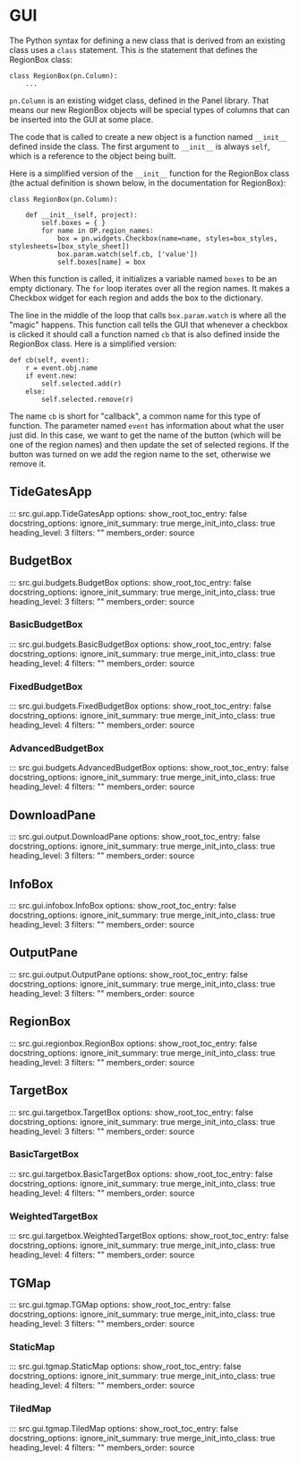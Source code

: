 # GUI

The Python syntax for defining a new class that is derived from an existing class uses a `class` statement.
This is the statement that defines the RegionBox class:
```
class RegionBox(pn.Column):
    ...
```
`pn.Column` is an existing widget class, defined in the Panel library.
That means our new RegionBox objects will be special types of columns that can be inserted into the GUI at some place.

The code that is called to create a new object is a function named `__init__` defined inside the class.
The first argument to `__init__` is always `self`, which is a reference to the object being built.

Here is a simplified version of the `__init__` function for the RegionBox class (the actual definition is shown below, in the documentation for RegionBox):

```
class RegionBox(pn.Column):
    
    def __init__(self, project):
        self.boxes = { }
        for name in OP.region_names:
            box = pn.widgets.Checkbox(name=name, styles=box_styles, stylesheets=[box_style_sheet])
            box.param.watch(self.cb, ['value'])
            self.boxes[name] = box
```

When this function is called, it initializes a variable named `boxes` to be an empty dictionary.  The `for` loop iterates over all the region names.  It makes a Checkbox widget for each region and adds the box to the dictionary.

The line in the middle of the loop that calls `box.param.watch` is where all the "magic" happens.  This function call tells the GUI that whenever a checkbox is clicked it should call a function named `cb` that is also defined inside the RegionBox class.  Here is a simplified version:
```
def cb(self, event):
    r = event.obj.name
    if event.new:
        self.selected.add(r)
    else:
        self.selected.remove(r)
```
The name `cb` is short for "callback", a common name for this type of function.  The parameter named `event` has information about what the user just did.  In this case, we want to get the name of the button (which will be one of the region names) and then update the set of selected regions.  If the button was turned on we add the region name to the set, otherwise we remove it.

## TideGatesApp

::: src.gui.app.TideGatesApp
    options:
      show_root_toc_entry: false
      docstring_options:
        ignore_init_summary: true
      merge_init_into_class: true
      heading_level: 3
      filters: ""
      members_order: source

## BudgetBox

::: src.gui.budgets.BudgetBox
    options:
      show_root_toc_entry: false
      docstring_options:
        ignore_init_summary: true
      merge_init_into_class: true
      heading_level: 3
      filters: ""
      members_order: source

### BasicBudgetBox

::: src.gui.budgets.BasicBudgetBox
    options:
      show_root_toc_entry: false
      docstring_options:
        ignore_init_summary: true
      merge_init_into_class: true
      heading_level: 4
      filters: ""
      members_order: source

### FixedBudgetBox

::: src.gui.budgets.FixedBudgetBox
    options:
      show_root_toc_entry: false
      docstring_options:
        ignore_init_summary: true
      merge_init_into_class: true
      heading_level: 4
      filters: ""
      members_order: source

### AdvancedBudgetBox

::: src.gui.budgets.AdvancedBudgetBox
    options:
      show_root_toc_entry: false
      docstring_options:
        ignore_init_summary: true
      merge_init_into_class: true
      heading_level: 4
      filters: ""
      members_order: source

## DownloadPane

::: src.gui.output.DownloadPane
    options:
      show_root_toc_entry: false
      docstring_options:
        ignore_init_summary: true
      merge_init_into_class: true
      heading_level: 3
      filters: ""
      members_order: source

## InfoBox

::: src.gui.infobox.InfoBox
    options:
      show_root_toc_entry: false
      docstring_options:
        ignore_init_summary: true
      merge_init_into_class: true
      heading_level: 3
      filters: ""
      members_order: source

## OutputPane

::: src.gui.output.OutputPane
    options:
      show_root_toc_entry: false
      docstring_options:
        ignore_init_summary: true
      merge_init_into_class: true
      heading_level: 3
      filters: ""
      members_order: source

## RegionBox

::: src.gui.regionbox.RegionBox
    options:
      show_root_toc_entry: false
      docstring_options:
        ignore_init_summary: true
      merge_init_into_class: true
      heading_level: 3
      filters: ""
      members_order: source

## TargetBox

::: src.gui.targetbox.TargetBox
    options:
      show_root_toc_entry: false
      docstring_options:
        ignore_init_summary: true
      merge_init_into_class: true
      heading_level: 3
      filters: ""
      members_order: source

### BasicTargetBox

::: src.gui.targetbox.BasicTargetBox
    options:
      show_root_toc_entry: false
      docstring_options:
        ignore_init_summary: true
      merge_init_into_class: true
      heading_level: 4
      filters: ""
      members_order: source

### WeightedTargetBox

::: src.gui.targetbox.WeightedTargetBox
    options:
      show_root_toc_entry: false
      docstring_options:
        ignore_init_summary: true
      merge_init_into_class: true
      heading_level: 4
      filters: ""
      members_order: source

## TGMap

::: src.gui.tgmap.TGMap
    options:
      show_root_toc_entry: false
      docstring_options:
        ignore_init_summary: true
      merge_init_into_class: true
      heading_level: 3
      filters: ""
      members_order: source

### StaticMap

::: src.gui.tgmap.StaticMap
    options:
      show_root_toc_entry: false
      docstring_options:
        ignore_init_summary: true
      merge_init_into_class: true
      heading_level: 4
      filters: ""
      members_order: source

### TiledMap

::: src.gui.tgmap.TiledMap
    options:
      show_root_toc_entry: false
      docstring_options:
        ignore_init_summary: true
      merge_init_into_class: true
      heading_level: 4
      filters: ""
      members_order: source
